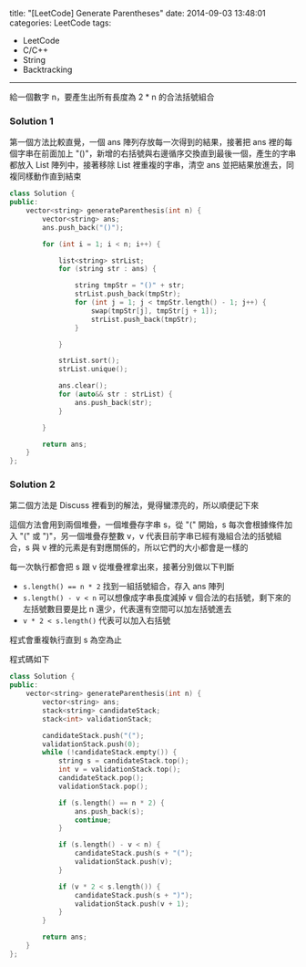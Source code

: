 title: "[LeetCode] Generate Parentheses"
date: 2014-09-03 13:48:01
categories: LeetCode
tags:
- LeetCode
- C/C++
- String
- Backtracking
---
給一個數字 n，要產生出所有長度為 2 * n 的合法括號組合

<!-- more -->

### Solution 1

第一個方法比較直覺，一個 ans 陣列存放每一次得到的結果，接著把 ans 裡的每個字串在前面加上 "()"，新增的右括號與右邊循序交換直到最後一個，產生的字串都放入 List 陣列中，接著移除 List 裡重複的字串，清空 ans 並把結果放進去，同複同樣動作直到結束

``` c++
class Solution {
public:
    vector<string> generateParenthesis(int n) {
        vector<string> ans;
        ans.push_back("()");

        for (int i = 1; i < n; i++) {

            list<string> strList;
            for (string str : ans) {

                string tmpStr = "()" + str;
                strList.push_back(tmpStr);
                for (int j = 1; j < tmpStr.length() - 1; j++) {
                    swap(tmpStr[j], tmpStr[j + 1]);
                    strList.push_back(tmpStr);
                }

            }

            strList.sort();
            strList.unique();

            ans.clear();
            for (auto&& str : strList) {
                ans.push_back(str);
            }

        }

        return ans;
    }
};
```

### Solution 2

第二個方法是 Discuss 裡看到的解法，覺得蠻漂亮的，所以順便記下來

這個方法會用到兩個堆疊，一個堆疊存字串 s，從 "(" 開始，s 每次會根據條件加入 "(" 或 ")"，另一個堆疊存整數 v，v 代表目前字串已經有幾組合法的括號組合，s 與 v 裡的元素是有對應關係的，所以它們的大小都會是一樣的

每一次執行都會把 s 跟 v 從堆疊裡拿出來，接著分別做以下判斷

* `s.length() == n * 2` 找到一組括號組合，存入 ans 陣列
* `s.length() - v < n` 可以想像成字串長度減掉 v 個合法的右括號，剩下來的左括號數目要是比 n 還少，代表還有空間可以加左括號進去
* `v * 2 < s.length()` 代表可以加入右括號

程式會重複執行直到 s 為空為止

程式碼如下

``` c++
class Solution {
public:
    vector<string> generateParenthesis(int n) {
        vector<string> ans;
        stack<string> candidateStack;
        stack<int> validationStack;

        candidateStack.push("(");
        validationStack.push(0);
        while (!candidateStack.empty()) {
            string s = candidateStack.top();
            int v = validationStack.top();
            candidateStack.pop();
            validationStack.pop();

            if (s.length() == n * 2) {
                ans.push_back(s);
                continue;
            }

            if (s.length() - v < n) {
                candidateStack.push(s + "(");
                validationStack.push(v);
            }

            if (v * 2 < s.length()) {
                candidateStack.push(s + ")");
                validationStack.push(v + 1);
            }
        }

        return ans;
    }
};
```
